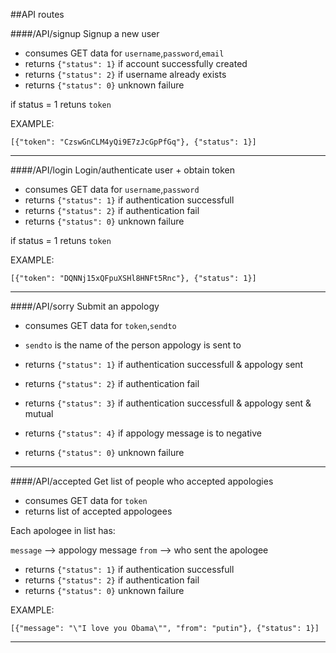 ##API routes

####/API/signup
Signup a new user

* consumes GET data for `username`,`password`,`email`
* returns `{"status": 1}` if account successfully created
* returns `{"status": 2}` if username already exists
* returns `{"status": 0}` unknown failure

if status = 1 retuns `token`

EXAMPLE:

`[{"token": "CzswGnCLM4yQi9E7zJcGpPfGq"}, {"status": 1}]`

---

####/API/login
Login/authenticate user + obtain token

* consumes GET data for `username`,`password`
* returns `{"status": 1}` if authentication successfull
* returns `{"status": 2}` if authentication fail
* returns `{"status": 0}` unknown failure

if status = 1 retuns `token`

EXAMPLE:

`[{"token": "DQNNj15xQFpuXSHl8HNFt5Rnc"}, {"status": 1}]`

---

####/API/sorry
Submit an appology

* consumes GET data for `token`,`sendto`
* `sendto` is the name of the person appology is sent to

* returns `{"status": 1}` if authentication successfull & appology sent
* returns `{"status": 2}` if authentication fail
* returns `{"status": 3}` if authentication successfull & appology sent & mutual
* returns `{"status": 4}` if appology message is to negative
* returns `{"status": 0}` unknown failure

---

####/API/accepted
Get list of people who accepted appologies

* consumes GET data for `token`
* returns list of accepted appologees

Each apologee in list has:

`message` --> appology message
`from` --> who sent the apologee

* returns `{"status": 1}` if authentication successfull
* returns `{"status": 2}` if authentication fail
* returns `{"status": 0}` unknown failure

EXAMPLE:

`[{"message": "\"I love you Obama\"", "from": "putin"}, {"status": 1}]`

---

